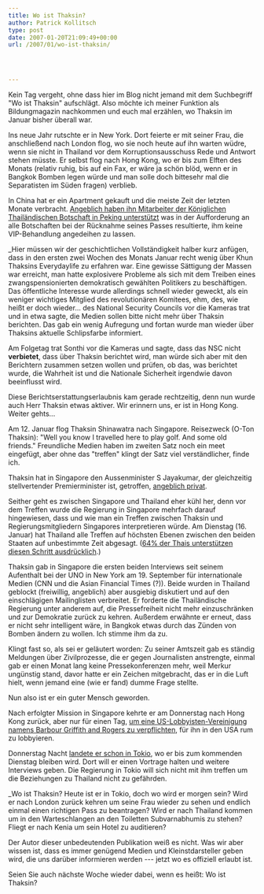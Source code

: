 ```yaml
---
title: Wo ist Thaksin?
author: Patrick Kollitsch
type: post
date: 2007-01-20T21:09:49+00:00
url: /2007/01/wo-ist-thaksin/




---
```

 

Kein Tag vergeht, ohne dass hier im Blog nicht jemand mit dem Suchbegriff "Wo ist Thaksin" aufschl&auml;gt. Also m&ouml;chte ich meiner Funktion als Bildungmagazin nachkommen und euch mal erz&auml;hlen, wo Thaksin im Januar bisher &uuml;berall war.

Ins neue Jahr rutschte er in New York. Dort feierte er mit seiner Frau, die anschlie&szlig;end nach London flog, wo sie noch heute auf ihn warten w&uuml;dre, wenn sie nicht in Thailand vor dem Korruptionsausschuss Rede und Antwort stehen m&uuml;sste. Er selbst flog nach Hong Kong, wo er bis zum Elften des Monats (relativ ruhig, bis auf ein Fax, er w&auml;re ja sch&ouml;n bl&ouml;d, wenn er in Bangkok Bomben legen w&uuml;rde und man solle doch bittesehr mal die Separatisten im S&uuml;den fragen) verblieb.

In China hat er ein Apartment gekauft und die meiste Zeit der letzten Monate verbracht. [Angeblich haben ihn Mitarbeiter der K&ouml;niglichen Thail&auml;ndischen Botschaft in Peking unterst&uuml;tzt][1] was in der Aufforderung an alle Botschaften bei der R&uuml;cknahme seines Passes resultierte, ihm keine VIP-Behandlung angedeihen zu lassen. 

_Hier m&uuml;ssen wir der geschichtlichen Vollst&auml;ndigkeit halber kurz anf&uuml;gen, dass in den ersten zwei Wochen des Monats Januar recht wenig &uuml;ber Khun Thaksins Everydaylife zu erfahren war. Eine gewisse S&auml;ttigung der Massen war erreicht, man hatte explosivere Probleme als sich mit dem Treiben eines zwangspensionierten demokratisch gew&auml;hlten Politikers zu besch&auml;ftigen. Das &ouml;ffentliche Interesse wurde allerdings schnell wieder geweckt, als ein weniger wichtiges Mitglied des revolution&auml;ren Komitees, ehm, des, wie hei&szlig;t er doch wieder... des National Security Councils vor die Kameras trat und in etwa sagte, die Medien sollen bitte nicht mehr &uuml;ber Thaksin berichten. Das gab ein wenig Aufregung und fortan wurde man wieder &uuml;ber Thaksins aktuelle Schlipsfarbe informiert. </p> 

Am Folgetag trat Sonthi vor die Kameras und sagte, dass das NSC nicht **verbietet**, dass &uuml;ber Thaksin berichtet wird, man w&uuml;rde sich aber mit den Berichtern zusammen setzen wollen und pr&uuml;fen, ob das, was berichtet wurde, die Wahrheit ist und die Nationale Sicherheit irgendwie davon beeinflusst wird.

Diese Berichtserstattungserlaubnis kam gerade rechtzeitig, denn nun wurde auch Herr Thaksin etwas aktiver. Wir erinnern uns, er ist in Hong Kong. Weiter gehts...</em>

Am 12. Januar flog Thaksin Shinawatra nach Singapore. Reisezweck (O-Ton Thaksin): "Well you know I travelled here to play golf. And some old friends." Freundliche Medien haben im zweiten Satz noch ein meet eingef&uuml;gt, aber ohne das "treffen" klingt der Satz viel verst&auml;ndlicher, finde ich.

Thaksin hat in Singapore den Aussenminister S Jayakumar, der gleichzeitig stellvertender Premierminister ist, getroffen, [angeblich privat][2]. 

Seither geht es zwischen Singapore und Thailand eher k&uuml;hl her, denn vor dem Treffen wurde die Regierung in Singapore mehrfach darauf hingewiesen, dass und wie man ein Treffen zwischen Thaksin und Regierungsmitgliedern Singapores interpretieren w&uuml;rde. Am Dienstag (16. Januar) hat Thailand alle Treffen auf h&ouml;chsten Ebenen zwischen den beiden Staaten auf unbestimmte Zeit abgesagt. ([64% der Thais unterst&uuml;tzen diesen Schritt ausdr&uuml;cklich][3].)

Thaksin gab in Singapore die ersten beiden Interviews seit seinem Aufenthalt bei der UNO in New York am 19. September f&uuml;r internationale Medien (CNN und die Asian Financial Times (?)). Beide wurden in Thailand geblockt (freiwillig, angeblich) aber ausgiebig diskutiert und auf den einschl&auml;gigen Mailinglisten verbreitet. Er forderte die Thail&auml;ndische Regierung unter anderem auf, die Pressefreiheit nicht mehr einzuschr&auml;nken und zur Demokratie zur&uuml;ck zu kehren. Au&szlig;erdem erw&auml;hnte er erneut, dass er nicht sehr intelligent w&auml;re, in Bangkok etwas durch das Z&uuml;nden von Bomben &auml;ndern zu wollen. Ich stimme ihm da zu.

Klingt fast so, als sei er gel&auml;utert worden: Zu seiner Amtszeit gab es st&auml;ndig Meldungen &uuml;ber Zivilprozesse, die er gegen Journalisten anstrengte, einmal gab er einen Monat lang keine Pressekonferenzen mehr, weil Merkur ung&uuml;nstig stand, davor hatte er ein Zeichen mitgebracht, das er in die Luft hielt, wenn jemand eine (wie er fand) dumme Frage stellte.

Nun also ist er ein guter Mensch geworden. 

Nach erfolgter Mission in Singapore kehrte er am Donnerstag nach Hong Kong zur&uuml;ck, aber nur f&uuml;r einen Tag, [um eine US-Lobbyisten-Vereinigung namens Barbour Griffith and Rogers zu verpflichten][4], f&uuml;r ihn in den USA rum zu lobbyieren.

Donnerstag Nacht [landete er schon in Tokio][5], wo er bis zum kommenden Dienstag bleiben wird. Dort will er einen Vortrage halten und weitere Interviews geben. Die Regierung in Tokio will sich nicht mit ihm treffen um die Beziehungen zu Thailand nicht zu gef&auml;hrden. 

_Wo ist Thaksin? Heute ist er in Tokio, doch wo wird er morgen sein? Wird er nach London zur&uuml;ck kehren um seine Frau wieder zu sehen und endlich einmal einen richtigen Pass zu beantragen? Wird er nach Thailand kommen um in den Warteschlangen an den Toiletten Subvarnabhumis zu stehen? Fliegt er nach Kenia um sein Hotel zu auditieren? </p> 

Der Autor dieser unbedeutenden Publikation wei&szlig; es nicht. Was wir aber wissen ist, dass es immer gen&uuml;gend Medien und Kleinstdarsteller geben wird, die uns dar&uuml;ber informieren werden --- jetzt wo es offiziell erlaubt ist.</em>

Seien Sie auch n&auml;chste Woche wieder dabei, wenn es hei&szlig;t: Wo ist Thaksin?

 [1]: http://www.nationmultimedia.com/2007/01/12/headlines/headlines_30023942.php
 [2]: http://www.nationmultimedia.com/2007/01/17/headlines/headlines_30024379.php
 [3]: http://www.nationmultimedia.com/breakingnews/read.php?newsid=30024492
 [4]: http://www.nationmultimedia.com/2007/01/19/headlines/headlines_30024553.php
 [5]: http://www.nationmultimedia.com/2007/01/19/headlines/headlines_30024498.php
